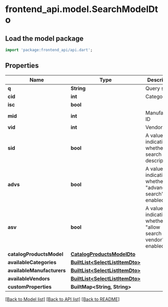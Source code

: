 # frontend_api.model.SearchModelDto

## Load the model package
```dart
import 'package:frontend_api/api.dart';
```

## Properties
Name | Type | Description | Notes
------------ | ------------- | ------------- | -------------
**q** | **String** | Query string | [optional] 
**cid** | **int** | Category ID | [optional] 
**isc** | **bool** |  | [optional] 
**mid** | **int** | Manufacturer ID | [optional] 
**vid** | **int** | Vendor ID | [optional] 
**sid** | **bool** | A value indicating whether to search in descriptions | [optional] 
**advs** | **bool** | A value indicating whether \"advanced search\" is enabled | [optional] 
**asv** | **bool** | A value indicating whether \"allow search by vendor\" is enabled | [optional] 
**catalogProductsModel** | [**CatalogProductsModelDto**](CatalogProductsModelDto.md) |  | [optional] 
**availableCategories** | [**BuiltList&lt;SelectListItemDto&gt;**](SelectListItemDto.md) |  | [optional] 
**availableManufacturers** | [**BuiltList&lt;SelectListItemDto&gt;**](SelectListItemDto.md) |  | [optional] 
**availableVendors** | [**BuiltList&lt;SelectListItemDto&gt;**](SelectListItemDto.md) |  | [optional] 
**customProperties** | **BuiltMap&lt;String, String&gt;** |  | [optional] 

[[Back to Model list]](../README.md#documentation-for-models) [[Back to API list]](../README.md#documentation-for-api-endpoints) [[Back to README]](../README.md)


